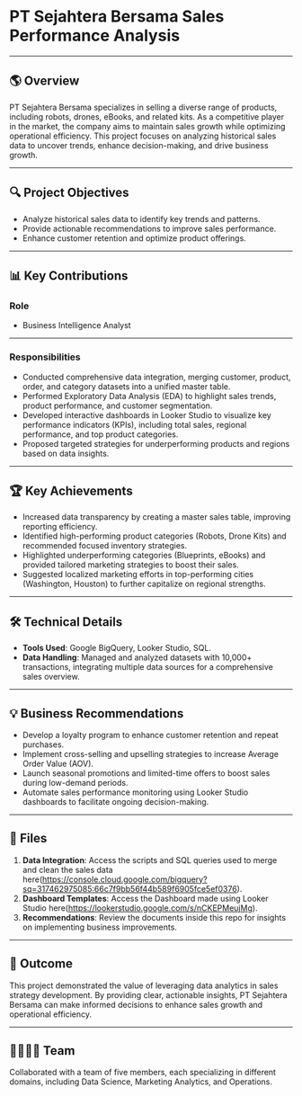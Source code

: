 # PT Sejahtera Bersama Sales Performance Analysis

---

## 🌎 Overview
PT Sejahtera Bersama specializes in selling a diverse range of products, including robots, drones, eBooks, and related kits. As a competitive player in the market, the company aims to maintain sales growth while optimizing operational efficiency. This project focuses on analyzing historical sales data to uncover trends, enhance decision-making, and drive business growth.

---

## 🔍 Project Objectives
- Analyze historical sales data to identify key trends and patterns.
- Provide actionable recommendations to improve sales performance.
- Enhance customer retention and optimize product offerings.

---

## 📊 Key Contributions
### Role
- Business Intelligence Analyst

---

### Responsibilities
- Conducted comprehensive data integration, merging customer, product, order, and category datasets into a unified master table.
- Performed Exploratory Data Analysis (EDA) to highlight sales trends, product performance, and customer segmentation.
- Developed interactive dashboards in Looker Studio to visualize key performance indicators (KPIs), including total sales, regional performance, and top product categories.
- Proposed targeted strategies for underperforming products and regions based on data insights.

---

## 🏆 Key Achievements
- Increased data transparency by creating a master sales table, improving reporting efficiency.
- Identified high-performing product categories (Robots, Drone Kits) and recommended focused inventory strategies.
- Highlighted underperforming categories (Blueprints, eBooks) and provided tailored marketing strategies to boost their sales.
- Suggested localized marketing efforts in top-performing cities (Washington, Houston) to further capitalize on regional strengths.

---

## 🛠️ Technical Details
- **Tools Used**: Google BigQuery, Looker Studio, SQL.
- **Data Handling**: Managed and analyzed datasets with 10,000+ transactions, integrating multiple data sources for a comprehensive sales overview.

---

## 💡 Business Recommendations
- Develop a loyalty program to enhance customer retention and repeat purchases.
- Implement cross-selling and upselling strategies to increase Average Order Value (AOV).
- Launch seasonal promotions and limited-time offers to boost sales during low-demand periods.
- Automate sales performance monitoring using Looker Studio dashboards to facilitate ongoing decision-making.

---

## 📂 Files
1. **Data Integration**: Access the scripts and SQL queries used to merge and clean the sales data here(https://console.cloud.google.com/bigquery?sq=317462975085:66c7f9bb56f44b589f6905fce5ef0376).
2. **Dashboard Templates**: Access the Dashboard made using Looker Studio here(https://lookerstudio.google.com/s/nCKEPMeujMg).
3. **Recommendations**: Review the documents inside this repo for insights on implementing business improvements.

---

## 🔄 Outcome
This project demonstrated the value of leveraging data analytics in sales strategy development. By providing clear, actionable insights, PT Sejahtera Bersama can make informed decisions to enhance sales growth and operational efficiency.

---

## 👨‍💻👩‍💻 Team
Collaborated with a team of five members, each specializing in different domains, including Data Science, Marketing Analytics, and Operations.
